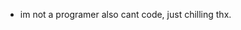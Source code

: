 - im not a programer also cant code, just chilling thx.

<!---
TheNoobOneee/TheNoobOneee is a ✨ special ✨ repository because its `README.md` (this file) appears on your GitHub profile.
You can click the Preview link to take a look at your changes.
--->
